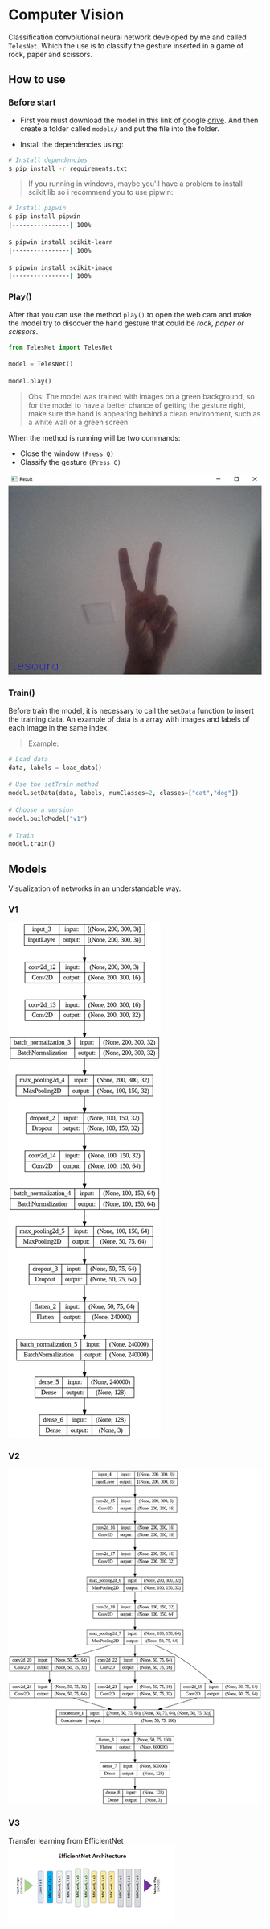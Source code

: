 # Computer Vision

Classification convolutional neural network developed by me and called `TelesNet`. Which the use is to classify the gesture inserted in a game of rock, paper and scissors.

## How to use

### Before start

- First you must download the model in this link of google [drive](https://drive.google.com/drive/folders/1b1NAXEL4RzOI6kRLKG2i2qZrsQ7kbubx?usp=sharing). And then create a folder called `models/` and put the file into the folder.

- Install the dependencies using:

```bash
# Install dependencies
$ pip install -r requirements.txt

```

> If you running in windows, maybe you'll have a problem to install scikit lib so i recommend you to use pipwin:

```bash
# Install pipwin
$ pip install pipwin
|----------------| 100%

$ pipwin install scikit-learn
|----------------| 100%

$ pipwin install scikit-image
|----------------| 100%

```

### Play()

After that you can use the method `play()` to open the web cam and make the model try to discover the hand gesture that could be _rock, paper or scissors_.

```python
from TelesNet import TelesNet

model = TelesNet()

model.play()

```

> Obs: The model was trained with images on a green background, so for the model to have a better chance of getting the gesture right, make sure the hand is appearing behind a clean environment, such as a white wall or a green screen.

When the method is running will be two commands:

- Close the window `(Press Q)`
- Classify the gesture `(Press C)`

![image](./imgs/demo.png)

### Train()

Before train the model, it is necessary to call the `setData` function to insert the training data. An example of data is a array with images and labels of each image in the same index.

> Example:

```python
# Load data
data, labels = load_data()

# Use the setTrain method
model.setData(data, labels, numClasses=2, classes=["cat","dog"])

# Choose a version
model.buildModel("v1")

# Train
model.train()

```

## Models

Visualization of networks in an understandable way.

### V1

![v1](./imgs/v1.png)

### V2

![v2](./imgs/v2.png)

### V3

Transfer learning from EfficientNet
![v3](./imgs/v3.png)
